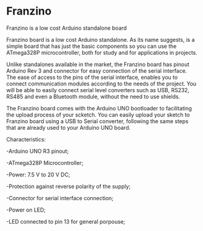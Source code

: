 # Franzino
Franzino is a low cost Arduino standalone board

Franzino board is a low cost Arduino standalone. As its name suggests, is a simple board that has just the basic components so you can use the ATmega328P microcontroller, both for study and for applications in projects.

Unlike standalones available in the market, the Franzino board has pinout Arduino Rev 3 and connector for easy connection of the serial interface. The ease of access to the pins of the serial interface, enables you to connect communication modules according to the needs of the project. You will be able to easily connect serial level converters such as USB, RS232, RS485 and even a Bluetooth module, without the need to use shields.


The Franzino board comes with the Arduino UNO bootloader to facilitating the upload process of your scketch. You can easily upload your sketch to Franzino board using a USB to Serial converter, following the same steps that are already used to your Arduino UNO board.


Characteristics:

-Arduino UNO R3 pinout;

-ATmega328P Microcontroller;

-Power: 7.5 V to 20 V DC;

-Protection against reverse polarity of the supply;

-Connector for serial interface connection;

-Power on LED;

-LED connected to pin 13 for general porpouse;



